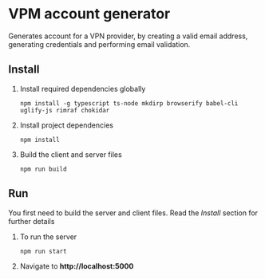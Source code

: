 # VPM account generator
Generates account for a VPN provider, by creating a valid email address, generating credentials and performing email validation.
## Install
1. Install required dependencies globally
    ```
    npm install -g typescript ts-node mkdirp browserify babel-cli uglify-js rimraf chokidar
    ```
2. Install project dependencies
    ```
    npm install
    ```

3. Build the client and server files
    ```
    npm run build
    ```

## Run
 You first need to build the server and client files. Read the *Install* section for further details  
1. To run the server  
    ```
    npm run start
    ```  
2. Navigate to **http://localhost:5000**
